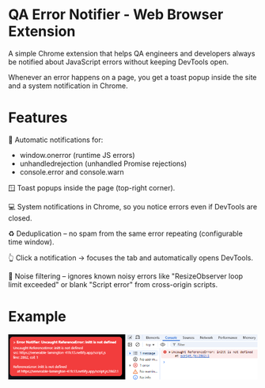 # QA Error Notifier - Web Browser Extension

A simple Chrome extension that helps QA engineers and developers always be notified about JavaScript errors without keeping DevTools open.

Whenever an error happens on a page, you get a toast popup inside the site and a system notification in Chrome.

# Features

🔔 Automatic notifications for:
  - window.onerror (runtime JS errors)
  - unhandledrejection (unhandled Promise rejections)
  - console.error and console.warn

🪟 Toast popups inside the page (top-right corner).

💻 System notifications in Chrome, so you notice errors even if DevTools are closed.

♻️ Deduplication – no spam from the same error repeating (configurable time window).

👆 Click a notification → focuses the tab and automatically opens DevTools.

🧹 Noise filtering – ignores known noisy errors like "ResizeObserver loop limit exceeded" or blank "Script error" from cross-origin scripts.

# Example

![Notify screen](./chrome/images/example.png)
